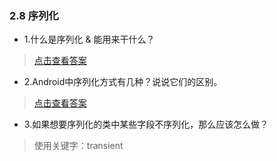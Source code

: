 ### 2.8 序列化

- 1.什么是序列化 & 能用来干什么？

> [点击查看答案](https://www.cnblogs.com/wxgblogs/p/5849951.html)

- 2.Android中序列化方式有几种？说说它们的区别。

> [点击查看答案](https://www.cnblogs.com/yezhennan/p/5527506.html)

- 3.如果想要序列化的类中某些字段不序列化，那么应该怎么做？

> 使用关键字：transient